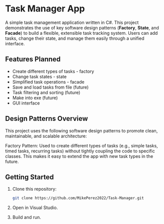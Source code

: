 # Task Manager App

A simple task management application written in C#. This project demonstrates the use of key software design patterns (**Factory**, **State**, and **Facade**) to build a flexible, extensible task tracking system. Users can add tasks, change their state, and manage them easily through a unified interface.

## Features Planned

* Create different types of tasks - factory
* Change task states - state
* Simplified task operations  - facade
* Save and load tasks from file (future)
* Task filtering and sorting (future)
* Make into exe (future)
* GUI interface

## Design Patterns Overview

This project uses the following software design patterns to promote clean, maintainable, and scalable architecture:

Factory Pattern:
Used to create different types of tasks (e.g., simple tasks, timed tasks, recurring tasks) without tightly coupling the code to specific classes. This makes it easy to extend the app with new task types in the future.

## Getting Started

1. Clone this repository:

   ```bash
   git clone https://github.com/MikePerez2022/Task-Manager.git
   ```

2. Open in Visual Studio.

3. Build and run.

